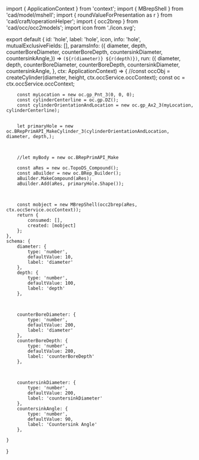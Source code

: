import { ApplicationContext } from 'context';
import { MBrepShell } from 'cad/model/mshell';
import { roundValueForPresentation as r } from 'cad/craft/operationHelper';
import { occ2brep } from 'cad/occ/occ2models';
import icon from './icon.svg';

export default {
    id: 'hole',
    label: 'hole',
    icon,
    info: 'hole',
    mutualExclusiveFields: [],
    paramsInfo: ({ diameter, depth, counterBoreDiameter, counterBoreDepth, countersinkDiameter, countersinkAngle,}) => `(${r(diameter)} ${r(depth)})`,
    run: ({ diameter, depth, counterBoreDiameter, counterBoreDepth, countersinkDiameter, countersinkAngle, }, ctx: ApplicationContext) => {
        //const occObj = createCylinder(diameter, height, ctx.occService.occContext);
        const oc = ctx.occService.occContext;

        const myLocation = new oc.gp_Pnt_3(0, 0, 0);
        const cylinderCenterline = oc.gp.DZ();
        const cylinderOrientationAndLocation = new oc.gp_Ax2_3(myLocation, cylinderCenterline);


        let primaryHole = new oc.BRepPrimAPI_MakeCylinder_3(cylinderOrientationAndLocation, diameter, depth,);



        //let myBody = new oc.BRepPrimAPI_Make

        const aRes = new oc.TopoDS_Compound();
        const aBuilder = new oc.BRep_Builder();
        aBuilder.MakeCompound(aRes);
        aBuilder.Add(aRes, primaryHole.Shape());



        const mobject = new MBrepShell(occ2brep(aRes, ctx.occService.occContext));
        return {
            consumed: [],
            created: [mobject]
        };
    },
    schema: {
        diameter: {
            type: 'number',
            defaultValue: 10,
            label: 'diameter'
        },
        depth: {
            type: 'number',
            defaultValue: 100,
            label: 'depth'
        },
        


        counterBoreDiameter: {
            type: 'number',
            defaultValue: 200,
            label: 'diameter'
        },
        counterBoreDepth: {
            type: 'number',
            defaultValue: 280,
            label: 'counterBoreDepth'
        },



        countersinkDiameter: {
            type: 'number',
            defaultValue: 200,
            label: 'countersinkDiameter'
        },
        countersinkAngle: {
            type: 'number',
            defaultValue: 90,
            label: 'Countersink Angle'
        },

    }
}

